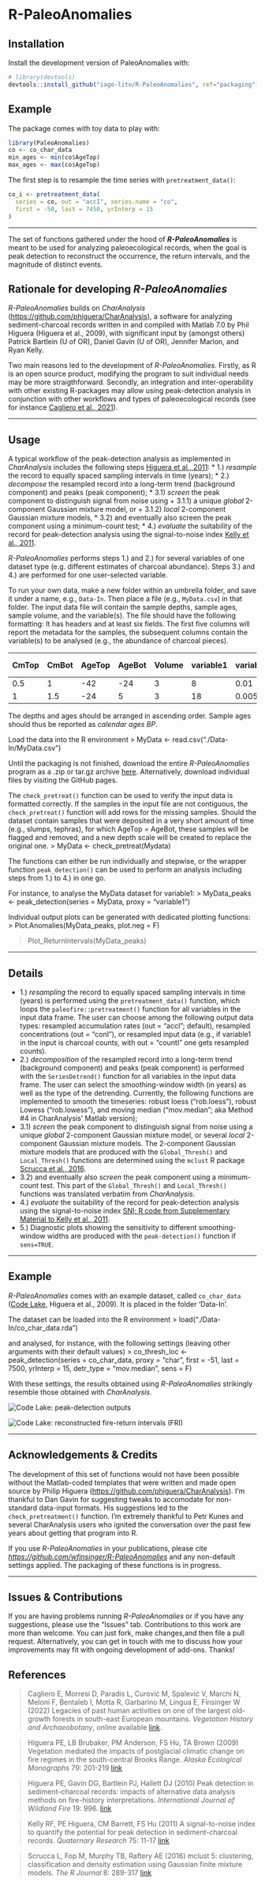 
<!-- README.md is generated from README.Rmd. Please edit that file -->

# R-PaleoAnomalies

<!-- badges: start -->
<!-- badges: end -->

## Installation

Install the development version of PaleoAnomalies with:

``` r
# library(devtools)
devtools::install_github("iago-lito/R-PaleoAnomalies", ref="packaging")
```

## Example

The package comes with toy data to play with:

``` r
library(PaleoAnomalies)
co <- co_char_data
min_ages <- min(co$AgeTop)
max_ages <- max(co$AgeTop)
```

The first step is to resample the time series with
`pretreatment_data()`:

``` r
co_i <- pretreatment_data(
  series = co, out = "accI", series.name = "co",
  first = -50, last = 7450, yrInterp = 15
)
```

------------------------------------------------------------------------

<!--- Walter's unintegrated README below. --->

The set of functions gathered under the hood of ***R-PaleoAnomalies***
is meant to be used for analyzing paleoecological records, when the goal
is peak detection to reconstruct the occurrence, the return intervals,
and the magnitude of distinct events.

## Rationale for developing *R-PaleoAnomalies*

*R-PaleoAnomalies* builds on *CharAnalysis*
(<https://github.com/phiguera/CharAnalysis>), a software for analyzing
sediment-charcoal records written in and compiled with Matlab 7.0 by
Phil Higuera (Higuera et al., 2009), with significant input by (amongst
others) Patrick Bartlein (U of OR), Daniel Gavin (U of OR), Jennifer
Marlon, and Ryan Kelly.

Two main reasons led to the development of *R-PaleoAnomalies*. Firstly,
as R is an open source product, modifying the program to suit individual
needs may be more straigthforward. Secondly, an integration and
inter-operability with other existing R-packages may allow using
peak-detection analysis in conjunction with other workflows and types of
paleoecological records (see for instance [Cagliero et al.,
2021](https://doi.org/10.1007/s00334-021-00862-x)).

------------------------------------------------------------------------

## Usage

A typical workflow of the peak-detection analysis as implemented in
*CharAnalysis* includes the following steps [Higuera et al.,
2011](http://dx.doi.org/10.1071/WF09134): \* 1.) *resample* the record
to equally spaced sampling intervals in time (years); \* 2.) *decompose*
the resampled record into a long-term trend (background component) and
peaks (peak component); \* 3.1) *screen* the peak component to
distinguish signal from noise using + 3.1.1) a unique *global*
2-component Gaussian mixture model, or + 3.1.2) *local* 2-component
Gaussian mixture models, \* 3.2) and eventually also screen the peak
component using a minimum-count test; \* 4.) *evaluate* the suitability
of the record for peak-detection analysis using the signal-to-noise
index [Kelly et al.,
2011](http://dx.doi.org/10.1016/j.yqres.2010.07.011).

*R-PaleoAnomalies* performs steps 1.) and 2.) for several variables of
one dataset type (e.g. different estimates of charcoal abundance). Steps
3.) and 4.) are performed for one user-selected variable.

To run your own data, make a new folder within an umbrella folder, and
save it under a name, e.g., `Data-In`. Then place a file (e.g.,
`MyData.csv`) in that folder. The input data file will contain the
sample depths, sample ages, sample volume, and the variable(s). The file
should have the following formatting: It has headers and at least six
fields. The first five columns will report the metadata for the samples,
the subsequent columns contain the variable(s) to be analysed (e.g., the
abundance of charcoal pieces).

| CmTop | CmBot | AgeTop | AgeBot | Volume | variable1 | variable2 | …   | nth-variable |
|-------|-------|--------|--------|--------|-----------|-----------|-----|--------------|
| 0.5   | 1     | -42    | -24    | 3      | 8         | 0.01      | …   | …            |
| 1     | 1.5   | -24    | 5      | 3      | 18        | 0.005     | …   | …            |

The depths and ages should be arranged in ascending order. Sample ages
should thus be reported as *calendar ages BP*.

Load the data into the R environment \> MyData \<-
read.csv(“./Data-In/MyData.csv”)

Until the packaging is not finished, download the entire
*R-PaleoAnomalies* program as a .zip or tar.gz archive
[here](https://github.com/wfinsinger/R-PaleoAnomalies/archive/refs/heads/main.zip).
Alternatively, download individual files by visiting the GitHub pages.

The `check_pretreat()` function can be used to verify the input data is
formatted correctly. If the samples in the input file are not
contiguous, the `check_pretreat()` function will add rows for the
missing samples. Should the dataset contain samples that were deposited
in a very short amount of time (e.g., slumps, tephras), for which AgeTop
= AgeBot, these samples will be flagged and removed, and a new depth
scale will be created to replace the original one. \> MyData \<-
check_pretreat(Mydata)

The functions can either be run individually and stepwise, or the
wrapper function `peak_detection()` can be used to perform an analysis
including steps from 1.) to 4.) in one go.

For instance, to analyse the MyData dataset for variable1: \>
MyData_peaks \<- peak_detection(series = MyData, proxy = “variable1”)

Individual output plots can be generated with dedicated plotting
functions: \> Plot.Anomalies(MyData_peaks, plot.neg = F)

> Plot_ReturnIntervals(MyData_peaks)

------------------------------------------------------------------------

## Details

-   1.) *resampling* the record to equally spaced sampling intervals in
    time (years) is performed using the `pretreatment_data()` function,
    which loops the `paleofire::pretreatment()` function for all
    variables in the input data frame. The user can choose among the
    following output data types: resampled accumulation rates (out =
    “accI”; default), resampled concentrations (out = “conI”), or
    resampled input data (e.g., if variable1 in the input is charcoal
    counts, with out = “countI” one gets resampled counts).
-   2.) *decomposition* of the resampled record into a long-term trend
    (background component) and peaks (peak component) is performed with
    the `SeriesDetrend()` function for all variables in the input data
    frame. The user can select the smoothing-window width (in years) as
    well as the type of the detrending. Currently, the following
    functions are implemented to smooth the timeseries: robust loess
    (“rob.loess”), robust Lowess (“rob.lowess”), and moving median
    (“mov.median”; aka Method #4 in CharAnalysis’ Matlab version);
-   3.1) *screen* the peak component to distinguish signal from noise
    using a unique *global* 2-component Gaussian mixture model, or
    several *local* 2-component Gaussian mixture models. The 2-component
    Gaussian mixture models that are produced with the `Global_Thresh()`
    and `Local_Thresh()` functions are determined using the `mclust` R
    package [Scrucca et al.,
    2016](https://doi.org/10.32614/RJ-2016-021).
-   3.2) and eventually also *screen* the peak component using a
    minimum-count test. This part of the `Global_Thresh()` and
    `Local_Thresh()` functions was translated verbatim from
    *CharAnalysis*.
-   4.) *evaluate* the suitability of the record for peak-detection
    analysis using the signal-to-noise index [SNI; R code from
    Supplementary Material to Kelly et al.,
    2011](http://dx.doi.org/10.1016/j.yqres.2010.07.011).
-   5.) Diagnostic plots showing the sensitivity to different
    smoothing-window widths are produced with the `peak-detection()`
    function if `sens=TRUE`.

------------------------------------------------------------------------

## Example

*R-PaleoAnomalies* comes with an example dataset, called `co_char_data`
([Code
Lake](https://figshare.com/articles/dataset/Higuera_et_al_2009_lake_sediment_pollen_and_charcoal_data/984310/4),
Higuera et al., 2009). It is placed in the folder ‘Data-In’.

The dataset can be loaded into the R environment \>
load(“./Data-In/co_char_data.rda”)

and analysed, for instance, with the following settings (leaving other
arguments with their default values) \> co_thresh_loc \<-
peak_detection(series = co_char_data, proxy = “char”, first = -51, last
= 7500, yrInterp = 15, detr_type = “mov.median”, sens = F)

With these settings, the results obtained using *R-PaleoAnomalies*
strikingly resemble those obtained with *CharAnalysis*.

![Code Lake: peak-detection
outputs](/README_Figures/01_Code_Lake_peak_detection.jpg "Code Lake: peak-detection outputs")

![Code Lake: reconstructed fire-return intervals
(FRI)](/README_Figures/02_Code_Lake_FRIs.jpg "Code Lake: reconstructed fire-return intervals (FRI)")

------------------------------------------------------------------------

## Acknowledgements & Credits

The development of this set of functions would not have been possible
without the Matlab-coded templates that were written and made open
source by Philip Higuera (<https://github.com/phiguera/CharAnalysis>).
I’m thankful to Dan Gavin for suggesting tweaks to accomodate for
non-standard data-input formats. His suggestions led to the
`check_pretreatment()` function. I’m extremely thankful to Petr Kunes
and several CharAnalysis users who ignited the conversation over the
past few years about getting that program into R.

If you use *R-PaleoAnomalies* in your publications, please cite
*<https://github.com/wfinsinger/R-PaleoAnomalies>* and any non-default
settings applied. The packaging of these functions is in progress.

------------------------------------------------------------------------

## Issues & Contributions

If you are having problems running *R-PaleoAnomalies* or if you have any
suggestions, please use the “Issues” tab. Contributions to this work are
more than welcome. You can just fork, make changes,and then file a pull
request. Alternatively, you can get in touch with me to discuss how your
improvements may fit with ongoing development of add-ons. Thanks!

## References

> Cagliero E, Morresi D, Paradis L, Curović M, Spalević V, Marchi N,
> Meloni F, Bentaleb I, Motta R, Garbarino M, Lingua E, Finsinger W
> (2022) Legacies of past human activities on one of the largest
> old-growth forests in south-east European mountains. *Vegetation
> History and Archaeobotany*, online available
> [link](https://doi.org/10.1007/s00334-021-00862-x).

> Higuera PE, LB Brubaker, PM Anderson, FS Hu, TA Brown (2009)
> Vegetation mediated the impacts of postglacial climatic change on fire
> regimes in the south-central Brooks Range. *Alaska Ecological
> Monographs* 79: 201-219 [link](https://doi.org/10.1890/07-2019.1)

> Higuera PE, Gavin DG, Bartlein PJ, Hallett DJ (2010) Peak detection in
> sediment–charcoal records: impacts of alternative data analysis
> methods on fire-history interpretations. *International Journal of
> Wildland Fire* 19: 996. [link](http://dx.doi.org/10.1071/WF09134)

> Kelly RF, PE Higuera, CM Barrett, FS Hu (2011) A signal-to-noise index
> to quantify the potential for peak detection in sediment-charcoal
> records. *Quaternary Research* 75: 11-17
> [link](http://dx.doi.org/10.1016/j.yqres.2010.07.011)

> Scrucca L, Fop M, Murphy TB, Raftery AE (2016) mclust 5: clustering,
> classification and density estimation using Gaussian finite mixture
> models. *The R Journal* 8: 289-317
> [link](https://doi.org/10.32614/RJ-2016-021)
